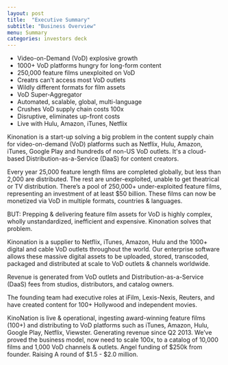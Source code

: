 ```yaml
---
layout: post
title:  "Executive Summary"
subtitle: "Business Overview"
menu: Summary
categories: investors deck
---
```

* Video-on-Demand (VoD) explosive growth
* 1000+ VoD platforms hungry for long-form content
* 250,000 feature films unexploited on VoD
* Creatrs can't access most VoD outlets
* Wildly different formats for film assets
* VoD Super-Aggregator
* Automated, scalable, global, multi-language
* Crushes VoD supply chain costs 100x
* Disruptive, eliminates up-front costs
* Live with Hulu, Amazon, iTunes, Netflix

<!--more-->

Kinonation is a start-up solving a big problem in the content supply chain for video-on-demand (VoD) platforms such as Netflix, Hulu, Amazon, iTunes, Google Play and hundreds of non-US VoD outlets. It's a cloud-based Distribution-as-a-Service (DaaS) for content creators.

Every year 25,000 feature length films are completed globally, but less than 2,000 are distributed. The rest are under-exploited, unable to get theatrical or TV distribution. There’s a pool of 250,000+ under-exploited feature films, representing an investment of at least $50 billion. These films can now be monetized via VoD in multiple formats, countries & languages.

BUT: Prepping & delivering feature film assets for VoD is highly complex, wholly unstandardized, inefficient and expensive. Kinonation solves that problem.

Kinonation is a supplier to Netflix, iTunes, Amazon, Hulu and the 1000+ digital and cable VoD outlets throughout the world. Our enterprise software allows these massive digital assets to be uploaded, stored, transcoded, packaged and distributed at scale to VoD outlets & channels worldwide.

Revenue is generated from VoD outlets and Distribution-as-a-Service (DaaS) fees from studios, distributors, and catalog owners.

The founding team had executive roles at iFilm, Lexis-Nexis, Reuters, and have created content for 100+ Hollywood and independent movies.

KinoNation is live & operational, ingesting award-winning feature films (100+) and distributing to VoD platforms such as iTunes, Amazon, Hulu, Google Play, Netflix, Viewster. Generating revenue since Q2 2013. We’ve proved the business model, now need to scale 100x, to a catalog of 10,000 films and 1,000 VoD channels & outlets. Angel funding of $250k from founder. Raising A round of $1.5 - $2.0 million.
